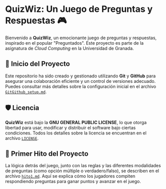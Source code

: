 # QuizWiz: Un Juego de Preguntas y Respuestas 🎮

Bienvenido a **QuizWiz**, un emocionante juego de preguntas y respuestas, inspirado en el popular "Preguntados". Este proyecto es parte de la asignatura de *Cloud Computing* en la Universidad de Granada.

## 🚀 Inicio del Proyecto

Este repositorio ha sido creado y gestionado utilizando **Git** y **GitHub** para asegurar una colaboración eficiente y un control de versiones adecuado. Puedes consultar más detalles sobre la configuración inicial en el archivo [`GitGithub_setup.md`](./GitGithub_setup.md).

## 🛡️ Licencia

**QuizWiz** está bajo la **GNU GENERAL PUBLIC LICENSE**, lo que otorga libertad para usar, modificar y distribuir el software bajo ciertas condiciones. Todos los detalles sobre la licencia se encuentran en el archivo [`LICENSE`](./LICENSE).

## 🧠 Primer Hito del Proyecto

La lógica detrás del juego, junto con las reglas y las diferentes modalidades de preguntas (como opción múltiple o verdadero/falso), se describen en el archivo [`hito1.md`](.hitos/hito1.md). Aquí se explica cómo los jugadores compiten respondiendo preguntas para ganar puntos y avanzar en el juego.